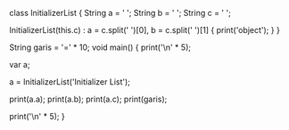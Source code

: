 class InitializerList {
  String a = ' ';
  String b = ' ';
  String c = ' ';

  InitializerList(this.c)
      : a = c.split(' ')[0],
        b = c.split(' ')[1] {
    print('object');
  }
}

String garis = '=' * 10;
void main() {
  print('\n' * 5);

  var a;

  a = InitializerList('Initializer List');

  print(a.a);
  print(a.b);
  print(a.c);
  print(garis);

  print('\n' * 5);
}
